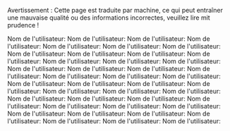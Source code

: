 Avertissement : Cette page est traduite par machine, ce qui peut entraîner une mauvaise qualité ou des informations incorrectes, veuillez lire mit prudence !

Nom de l'utilisateur: Nom de l'utilisateur: Nom de l'utilisateur: Nom de l'utilisateur: Nom de l'utilisateur: Nom de l'utilisateur: Nom de l'utilisateur: Nom de l'utilisateur: Nom de l'utilisateur: Nom de l'utilisateur: Nom de l'utilisateur: Nom de l'utilisateur: Nom de l'utilisateur: Nom de l'utilisateur: Nom de l'utilisateur: Nom de l'utilisateur: Nom de l'utilisateur: Nom de l'utilisateur: Nom de l'utilisateur: Nom de l'utilisateur: Nom de l'utilisateur: Nom de l'utilisateur: Nom de l'utilisateur: Nom de l'utilisateur: Nom de l'utilisateur: Nom de l'utilisateur: Nom de l'utilisateur: Nom de l'utilisateur: Nom de l'utilisateur: Nom de l'utilisateur: Nom de l'utilisateur: Nom de l'utilisateur: Nom de l'utilisateur: Nom de l'utilisateur: Nom de l'utilisateur: Nom de l'utilisateur: Nom de l'utilisateur: Nom de l'utilisateur: Nom de l'utilisateur: Nom de l'utilisateur: Nom de l'utilisateur: Nom de l'utilisateur: